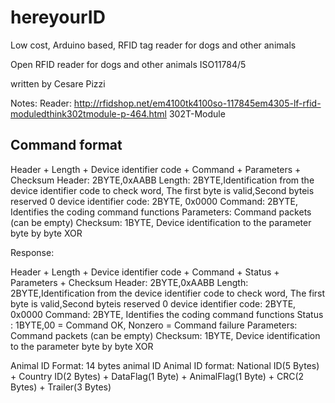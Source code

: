 # hereyourID
Low cost, Arduino based, RFID tag reader for dogs and other animals

Open RFID reader for dogs and other animals ISO11784/5

written by Cesare Pizzi

Notes:
Reader: http://rfidshop.net/em4100tk4100so-117845em4305-lf-rfid-moduledthink302tmodule-p-464.html
        302T-Module


Command format
--------------
Header + Length + Device identifier code + Command + Parameters + Checksum
Header:            2BYTE,0xAABB
Length:            2BYTE,Identification from the device identifier code to check word, The
                   first byte is valid,Second byteis reserved 0 
device identifier code: 2BYTE, 0x0000
Command:           2BYTE, Identifies the coding command functions
Parameters:        Command packets (can be empty)
Checksum:          1BYTE, Device identification to the parameter byte by byte XOR

Response:

Header + Length + Device identifier code + Command + Status + Parameters + Checksum
Header:            2BYTE,0xAABB
Length:            2BYTE,Identification from the device identifier code to check word, The
                   first byte is valid,Second byteis reserved 0
device identifier code: 2BYTE, 0x0000
Command:           2BYTE, Identifies the coding command functions
Status :           1BYTE,00 = Command OK, Nonzero = Command failure
Parameters:        Command packets (can be empty)
Checksum:          1BYTE, Device identification to the parameter byte by byte XOR


Animal ID Format:
                   14 bytes animal ID
                   Animal ID format: National ID(5 Bytes) +
                                     Country ID(2 Bytes) +
                                     DataFlag(1 Byte) +
                                     AnimalFlag(1 Byte) +
                                     CRC(2 Bytes) +
                                     Trailer(3 Bytes)
